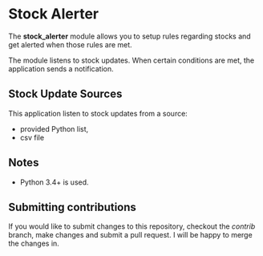 Stock Alerter
=============

The **stock_alerter** module allows you to setup rules regarding stocks and get alerted when those rules are met.

The module listens to stock updates. When certain conditions are met, the application sends a notification.

Stock Update Sources
--------------------

This application listen to stock updates from a source:

* provided Python list,
* csv file

Notes
-----
* Python 3.4+ is used.

Submitting contributions
------------------------

If you would like to submit changes to this repository, checkout the *contrib* branch, make changes and 
submit a pull request. I will be happy to merge the changes in.